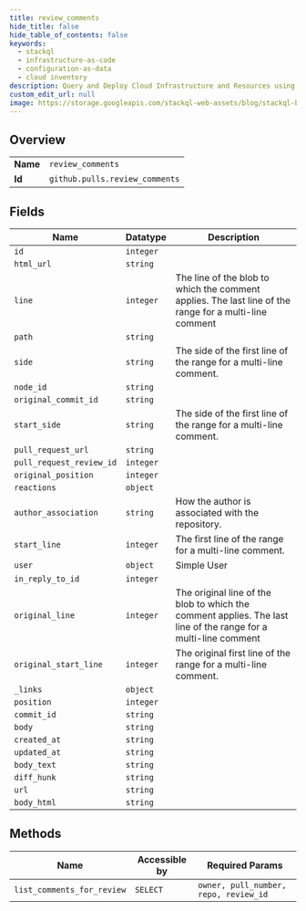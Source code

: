 ```yaml
---
title: review_comments
hide_title: false
hide_table_of_contents: false
keywords:
  - stackql
  - infrastructure-as-code
  - configuration-as-data
  - cloud inventory
description: Query and Deploy Cloud Infrastructure and Resources using SQL
custom_edit_url: null
image: https://storage.googleapis.com/stackql-web-assets/blog/stackql-blog-post-featured-image.png
---
```

  
    

## Overview
<table><tbody>
<tr><td><b>Name</b></td><td><code>review_comments</code></td></tr>
<tr><td><b>Id</b></td><td><code>github.pulls.review_comments</code></td></tr>
</tbody></table>

## Fields
| Name | Datatype | Description |
| ---- | -------- | ----------- |
| `id` | `integer` |  |
| `html_url` | `string` |  |
| `line` | `integer` | The line of the blob to which the comment applies. The last line of the range for a multi-line comment |
| `path` | `string` |  |
| `side` | `string` | The side of the first line of the range for a multi-line comment. |
| `node_id` | `string` |  |
| `original_commit_id` | `string` |  |
| `start_side` | `string` | The side of the first line of the range for a multi-line comment. |
| `pull_request_url` | `string` |  |
| `pull_request_review_id` | `integer` |  |
| `original_position` | `integer` |  |
| `reactions` | `object` |  |
| `author_association` | `string` | How the author is associated with the repository. |
| `start_line` | `integer` | The first line of the range for a multi-line comment. |
| `user` | `object` | Simple User |
| `in_reply_to_id` | `integer` |  |
| `original_line` | `integer` | The original line of the blob to which the comment applies. The last line of the range for a multi-line comment |
| `original_start_line` | `integer` | The original first line of the range for a multi-line comment. |
| `_links` | `object` |  |
| `position` | `integer` |  |
| `commit_id` | `string` |  |
| `body` | `string` |  |
| `created_at` | `string` |  |
| `updated_at` | `string` |  |
| `body_text` | `string` |  |
| `diff_hunk` | `string` |  |
| `url` | `string` |  |
| `body_html` | `string` |  |
## Methods
| Name | Accessible by | Required Params |
| ---- | ------------- | --------------- |
| `list_comments_for_review` | `SELECT` | `owner, pull_number, repo, review_id` |
